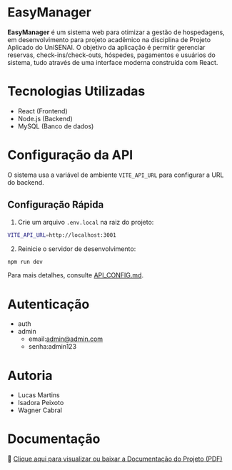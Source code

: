 # EasyManager

**EasyManager** é um sistema web para otimizar a gestão de hospedagens, em desenvolvimento para projeto acadêmico na disciplina de Projeto Aplicado do UniSENAI.
O objetivo da aplicação é permitir gerenciar reservas, check-ins/check-outs, hóspedes, pagamentos e usuários do sistema, tudo através de uma interface moderna construída com React.

# Tecnologias Utilizadas
- React (Frontend)
- Node.js (Backend)
- MySQL (Banco de dados)

# Configuração da API

O sistema usa a variável de ambiente `VITE_API_URL` para configurar a URL do backend.

## Configuração Rápida

1. Crie um arquivo `.env.local` na raiz do projeto:
```bash
VITE_API_URL=http://localhost:3001
```

2. Reinicie o servidor de desenvolvimento:
```bash
npm run dev
```

Para mais detalhes, consulte [API_CONFIG.md](./API_CONFIG.md).

# Autenticação
- auth
- admin
    - email:admin@admin.com
    - senha:admin123

# Autoria
- Lucas Martins
- Isadora Peixoto
- Wagner Cabral

# Documentação
📄 [Clique aqui para visualizar ou baixar a Documentação do Projeto (PDF)](https://github.com/lucas-martins-308/easymanager/raw/f3f8f230c9f105986c2e07b0ca6f73a1821cb13e/Projeto%20Aplicado%20III%20-%20Documenta%C3%A7%C3%A3o%20EasyManager.pdf)
